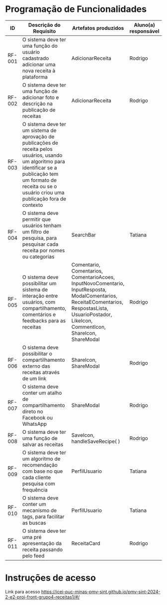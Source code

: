 # Programação de Funcionalidades



|ID    | Descrição do Requisito  | Artefatos produzidos | Aluno(a) responsável |
|------|-----------------------------------------|----|----|
|RF-001| O sistema deve ter uma função do usuário cadastrado adicionar uma nova receita à plataforma| AdicionarReceita | Rodrigo |
|RF-002| O sistema deve ter uma função de adicionar foto e descrição na publicação de receitas     | AdicionarReceita | Rodrigo |
|RF-003| O sistema deve ter um sistema de aprovação de publicações de receita pelos usuários, usando um algoritmo para identificar se a publicação tem um formato de receita ou se o usuário criou uma publicação fora de contexto |  |  |
|RF-004| O sistema deve permitir que usuários tenham um filtro de pesquisa, para pesquisar cada receita por nomes ou categorias| SearchBar | Tatiana |
|RF-005| O sistema deve possibilitar um sistema de interação entre usuários, com compartilhamento, comentários e feedbacks para as receitas| Comentario, Comentarios, ComentarioAcoes, InputNovoComentario, InputResposta, ModalComentarios, ReceitaEComentarios, RespostasLista, UsuarioPostador, LikeIcon, CommentIcon, ShareIcon, ShareModal | Rodrigo |
|RF-006| O sistema deve possibilitar o compartilhamento externo das receitas através de um link| ShareIcon, ShareModal | Rodrigo |
|RF-007| O sistema deve conter um atalho de compartilhamento direto no Facebook ou WhatsApp| ShareModal | Rodrigo |
|RF-008| O sistema deve ter uma função de salvar as receitas| SaveIcon, handleSaveRecipe( ) | Rodrigo |
|RF-009| O sistema deve ter um algoritmo de recomendação com base no que cada cliente pesquisa com frequência| PerfilUsuario  | Tatiana |
|RF-010| O sistema deve conter um mecanismo de tags, para facilitar as buscas| PerfilUsuario | Tatiana |
|RF-011| O sistema deve ter uma pré apresentação da receita passando pelo feed| ReceitaCard | Rodrigo |



# Instruções de acesso

Link para acesso https://icei-puc-minas-pmv-sint.github.io/pmv-sint-2024-2-e2-proj-front-grupo4-receitas1/#/


